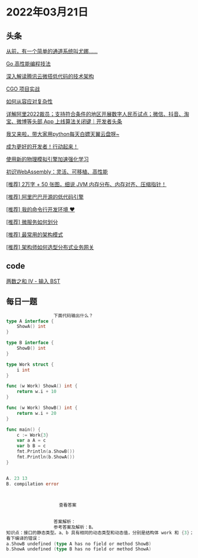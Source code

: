 # 2022年03月21日
## 头条
[从前，有一个简单的通道系统叫尤娜……](https://toutiao.io/k/6kbx2kv)

[Go 高性能编程技法](https://toutiao.io/k/405ts7m)

[深入解读腾讯云微搭低代码的技术架构](https://toutiao.io/k/up95s1h)

[CGO 项目实战](https://toutiao.io/k/a2304fr)

[如何从容应对复杂性](https://toutiao.io/k/ay455oc)

[详解阿里2022裁员；支持符合条件的地区开展数字人民币试点；微信、抖音、淘宝、微博等头部 App 上线算法关闭键｜开发者头条](https://toutiao.io/k/7d5jfrx)

[我又来啦，带大家用python每天白嫖天翼云盘呀~](https://toutiao.io/k/dld0ygh)

[成为更好的开发者！行动起来！](https://toutiao.io/k/0qqtsd1)

[使用新的物理模拟引擎加速强化学习](https://toutiao.io/k/u3uxmhp)

[初识WebAssembly：灵活、可移植、高性能](https://toutiao.io/k/ct75iot)

[[推荐] 2万字 + 50 张图，细说 JVM 内存分布、内存对齐、压缩指针！](https://toutiao.io/k/02whm5c)

[[推荐] 阿里巴巴开源的低代码引擎](https://toutiao.io/k/gsosp6w)

[[推荐] 我的命令行开发环境 ❤️](https://toutiao.io/k/hjda293)

[[推荐] 微服务如何划分](https://toutiao.io/k/f4vabj7)

[[推荐] 最常用的架构模式](https://toutiao.io/k/qnfl3t6)

[[推荐] 架构师如何选型分布式业务网关](https://toutiao.io/k/enmg99d)



## code
[两数之和 IV - 输入 BST](https://leetcode-cn.com/problems/two-sum-iv-input-is-a-bst)



## 每日一题
```go
                  下面代码输出什么？
type A interface {
	ShowA() int
}

type B interface {
	ShowB() int
}

type Work struct {
	i int
}

func (w Work) ShowA() int {
	return w.i + 10
}

func (w Work) ShowB() int {
	return w.i + 20
}

func main() {
	c := Work{3}
	var a A = c
	var b B = c
	fmt.Println(a.ShowB())
	fmt.Println(b.ShowA())
}


A. 23 13
B. compilation error


                  
                    查看答案
                  
                
                  答案解析：
                  参考答案及解析：B。
知识点：接口的静态类型。a、b 具有相同的动态类型和动态值，分别是结构体 work 和 {3}；a 的静态类型是 A，b 的静态类型是 B，接口 A 不包括方法 ShowB()，接口 B 也不包括方法 ShowA()，编译报错。
看下编译的错误：
a.ShowB undefined (type A has no field or method ShowB)
b.ShowA undefined (type B has no field or method ShowA)


                
```


